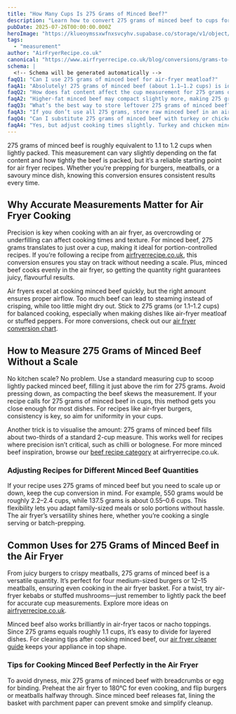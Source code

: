 ```yaml
---
title: "How Many Cups Is 275 Grams of Minced Beef?"
description: "Learn how to convert 275 grams of minced beef to cups for perfect air fryer recipes. Get precise measurements and cooking tips in seconds!"
pubDate: 2025-07-26T00:00:00.000Z
heroImage: "https://klueoymssxwfnxsvcyhv.supabase.co/storage/v1/object/public/Shmucket/how-many-cups-is-275-grams-of-minced-beef.png"
tags:
  - "measurement"
author: "AirFryerRecipe.co.uk"
canonical: "https://www.airfryerrecipe.co.uk/blog/conversions/grams-to-cups/how-many-cups-is-275-grams-of-minced-beef"
schema: |
  <!-- Schema will be generated automatically -->
faqQ1: "Can I use 275 grams of minced beef for air-fryer meatloaf?"
faqA1: "Absolutely! 275 grams of minced beef (about 1.1–1.2 cups) is ideal for a small meatloaf in the air fryer. Mix it with breadcrumbs, egg, and seasonings, then shape into a loaf. Cook at 180°C for 20–25 minutes, checking the internal temperature reaches 75°C."
faqQ2: "How does fat content affect the cup measurement for 275 grams of minced beef?"
faqA2: "Higher-fat minced beef may compact slightly more, making 275 grams closer to 1 cup when packed. Leaner beef tends to be fluffier, so it might measure 1.2 cups. For accuracy, lightly spoon the beef into the cup without pressing down."
faqQ3: "What’s the best way to store leftover 275 grams of minced beef?"
faqA3: "If you don’t use all 275 grams, store raw minced beef in an airtight container in the fridge for up to 2 days. For longer storage, freeze it in portions. Cooked minced beef keeps for 3–4 days in the fridge or up to 3 months frozen."
faqQ4: "Can I substitute 275 grams of minced beef with turkey or chicken in air fryer recipes?"
faqA4: "Yes, but adjust cooking times slightly. Turkey and chicken mince are leaner, so they cook faster. Use the same cup measurement (1.1–1.2 cups for 275 grams) and reduce cooking time by 2–3 minutes to prevent dryness. Check internal temperature to ensure doneness."
---
```

<p>275 grams of minced beef is roughly equivalent to 1.1 to 1.2 cups when lightly packed. This measurement can vary slightly depending on the fat content and how tightly the beef is packed, but it’s a reliable starting point for air fryer recipes. Whether you’re prepping for burgers, meatballs, or a savoury mince dish, knowing this conversion ensures consistent results every time.</p>

<h2>Why Accurate Measurements Matter for Air Fryer Cooking</h2>
<p>Precision is key when cooking with an air fryer, as overcrowding or underfilling can affect cooking times and texture. For minced beef, 275 grams translates to just over a cup, making it ideal for portion-controlled recipes. If you’re following a recipe from <a href=https://www.airfryerrecipe.co.uk/recipes>airfryerrecipe.co.uk</a>, this conversion ensures you stay on track without needing a scale. Plus, minced beef cooks evenly in the air fryer, so getting the quantity right guarantees juicy, flavourful results.</p>
<p>Air fryers excel at cooking minced beef quickly, but the right amount ensures proper airflow. Too much beef can lead to steaming instead of crisping, while too little might dry out. Stick to 275 grams (or 1.1–1.2 cups) for balanced cooking, especially when making dishes like air-fryer meatloaf or stuffed peppers. For more conversions, check out our <a href=https://www.airfryerrecipe.co.uk/air-fryer-conversion-chart>air fryer conversion chart</a>.</p>

<h2>How to Measure 275 Grams of Minced Beef Without a Scale</h2>
<p>No kitchen scale? No problem. Use a standard measuring cup to scoop lightly packed minced beef, filling it just above the rim for 275 grams. Avoid pressing down, as compacting the beef skews the measurement. If your recipe calls for 275 grams of minced beef in cups, this method gets you close enough for most dishes. For recipes like air-fryer burgers, consistency is key, so aim for uniformity in your cups.</p>
<p>Another trick is to visualise the amount: 275 grams of minced beef fills about two-thirds of a standard 2-cup measure. This works well for recipes where precision isn’t critical, such as chilli or bolognese. For more minced beef inspiration, browse our <a href=https://www.airfryerrecipe.co.uk/recipe-category/beef>beef recipe category</a> at airfryerrecipe.co.uk.</p>

<h3>Adjusting Recipes for Different Minced Beef Quantities</h3>
<p>If your recipe uses 275 grams of minced beef but you need to scale up or down, keep the cup conversion in mind. For example, 550 grams would be roughly 2.2–2.4 cups, while 137.5 grams is about 0.55–0.6 cups. This flexibility lets you adapt family-sized meals or solo portions without hassle. The air fryer’s versatility shines here, whether you’re cooking a single serving or batch-prepping.</p>

<h2>Common Uses for 275 Grams of Minced Beef in the Air Fryer</h2>
<p>From juicy burgers to crispy meatballs, 275 grams of minced beef is a versatile quantity. It’s perfect for four medium-sized burgers or 12–15 meatballs, ensuring even cooking in the air fryer basket. For a twist, try air-fryer kebabs or stuffed mushrooms—just remember to lightly pack the beef for accurate cup measurements. Explore more ideas on <a href=https://www.airfryerrecipe.co.uk>airfryerrecipe.co.uk</a>.</p>
<p>Minced beef also works brilliantly in air-fryer tacos or nacho toppings. Since 275 grams equals roughly 1.1 cups, it’s easy to divide for layered dishes. For cleaning tips after cooking minced beef, our <a href=https://www.airfryerrecipe.co.uk/air-fryer-cleaner>air fryer cleaner guide</a> keeps your appliance in top shape.</p>

<h3>Tips for Cooking Minced Beef Perfectly in the Air Fryer</h3>
<p>To avoid dryness, mix 275 grams of minced beef with breadcrumbs or egg for binding. Preheat the air fryer to 180°C for even cooking, and flip burgers or meatballs halfway through. Since minced beef releases fat, lining the basket with parchment paper can prevent smoke and simplify cleanup.</p>
